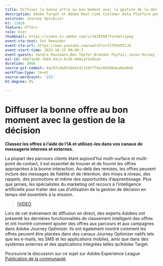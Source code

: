 ```yaml
---
title: Diffuser la bonne offre au bon moment avec la gestion de la décision
description: Adobe Target et Adobe Real-time Customer Data Platform peuvent être intégrés pour offrir une expérience client plus personnalisée. Dans cet événement livestream, découvrez comment l’intégration de ces deux plateformes peut aider les entreprises à collecter des données en temps réel, puis à créer et tester des expériences ciblées. Découvrez le processus de bout en bout de cette puissante fonctionnalité dans une démonstration en direct.
solution: Journey Optimizer
kt: 11028
feature: Offers
role: User
thumbnail: https://video.tv.adobe.com/v/3410560?format=jpeg
event-cta-text: Set Reminder
event-cta-url: https://www.youtube.com/watch?v=f1T9XU9TCJU
event-start-time: 2022-10-25 09:00-7
event-guests: Sandra Hausmann,Ben Tepfer,Brandon Poyfair,Jason Hickey
exl-id: 468f1e46-7b69-41c3-8c49-948aaf2e92a3
duration: 3666
source-git-commit: 9a297cda953d4414131657f9ac84580aea0eabeb
workflow-type: tm+mt
source-wordcount: '221'
ht-degree: 0%

---
```


# Diffuser la bonne offre au bon moment avec la gestion de la décision

**Classez les offres à l’aide de l’IA et utilisez-les dans vos canaux de messagerie internes et externes.**

La plupart des parcours clients étant aujourd’hui multi-surface et multi-point de contact, il est essentiel de trouver et de fournir les offres appropriées à la bonne interaction. Au-delà des remises, les offres peuvent inclure des messages de fidélité et de rétention, des mises à niveau, des rappels, des promotions et même des opportunités d’apprentissage. Plus que jamais, les spécialistes du marketing ont recours à l’intelligence artificielle pour traiter des cas d’utilisation de la gestion de décision en temps réel essentiels à la mission.

>[!VIDEO](https://video.tv.adobe.com/v/3410560/?quality=12&learn=on)

Lors de cet événement de diffusion en direct, des experts Adobes ont présenté les dernières fonctionnalités de classement intelligent des offres et ont montré comment ajouter des offres aux parcours et aux campagnes dans Adobe Journey Optimizer.  Ils ont également montré comment les offres peuvent être placées dans des canaux Journey Optimizer natifs tels que les e-mails, les SMS et les applications mobiles, ainsi que dans des systèmes externes et des applications intégrées telles qu’Adobe Target.

Poursuivre la discussion sur ce sujet sur Adobe Experience League [Publication de la communauté](https://experienceleaguecommunities.adobe.com/t5/journey-optimizer-discussions/experience-league-live-post-session-discussion-deliver-the-right/m-p/554802#M55).

